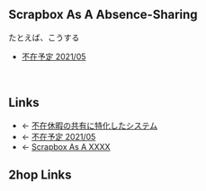 ## Scrapbox As A Absence-Sharing
たとえば、こうする

- [不在予定 2021/05](不在予定_2021_05.md)

<br>

## Links
- ← [不在休暇の共有に特化したシステム](不在休暇の共有に特化したシステム.md)
- ← [不在予定 2021/05](不在予定_2021_05.md)
- ← [Scrapbox As A XXXX](Scrapbox_As_A_XXXX.md)

## 2hop Links
